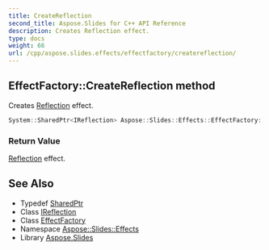 ```yaml
---
title: CreateReflection
second_title: Aspose.Slides for C++ API Reference
description: Creates Reflection effect.
type: docs
weight: 66
url: /cpp/aspose.slides.effects/effectfactory/createreflection/
---
```

## EffectFactory::CreateReflection method


Creates [Reflection](../../reflection/) effect.

```cpp
System::SharedPtr<IReflection> Aspose::Slides::Effects::EffectFactory::CreateReflection() override
```


### Return Value

[Reflection](../../reflection/) effect.

## See Also

* Typedef [SharedPtr](../../../system/sharedptr/)
* Class [IReflection](../../ireflection/)
* Class [EffectFactory](../)
* Namespace [Aspose::Slides::Effects](../../)
* Library [Aspose.Slides](../../../)
